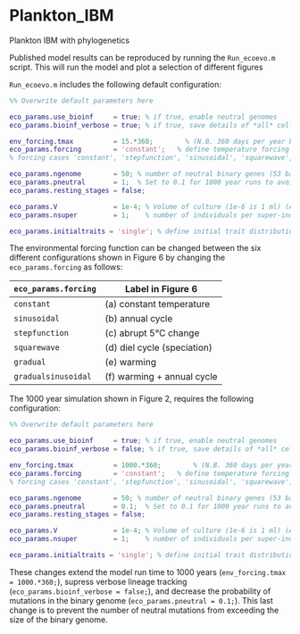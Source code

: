 # Plankton_IBM
 Plankton IBM with phylogenetics

Published model results can be reproduced by running the ``` Run_ecoevo.m ``` script. This will run the model and plot a selection of different figures

``` Run_ecoevo.m ``` includes the following default configuration:

``` Matlab
%% Overwrite default parameters here

eco_params.use_bioinf     = true; % if true, enable neutral genomes
eco_params.bioinf_verbose = true; % if true, save details of *all* cell divisions

env_forcing.tmax          = 15.*360;        % (N.B. 360 days per year by default)
eco_params.forcing        = 'constant';   % define temperature forcing function
% forcing cases 'constant', 'stepfunction', 'sinusoidal', 'squarewave', 'gradual', 'gradualsinusoidal'

eco_params.ngenome        = 50; % number of neutral binary genes (53 bases each)
eco_params.pneutral       = 1;  % Set to 0.1 for 1000 year runs to avoid saturation
eco_params.resting_stages = false;

eco_params.V              = 1e-4; % Volume of culture (1e-6 is 1 ml) (All runs in Ward & Collins at 1e-4)
eco_params.nsuper         = 1;    % number of individuals per super-individual

eco_params.initialtraits = 'single'; % define initial trait distribution
```
The environmental forcing function can be changed between the six different configurations shown in Figure 6 by changing the ``` eco_params.forcing ``` as follows:

| ``` eco_params.forcing ```  | Label in Figure 6 |
| ------------- | ------------- |
| ```constant```  | (a) constant temperature  |
| ```sinusoidal```  | (b) annual cycle  |
| ```stepfunction```  | (c) abrupt 5°C change  |
| ```squarewave```  | (d) diel cycle (speciation)  |
| ```gradual```  | (e) warming |
| ```gradualsinusoidal```  | (f) warming + annual cycle  |

The 1000 year simulation shown in Figure 2, requires the following configuration:

``` Matlab
%% Overwrite default parameters here

eco_params.use_bioinf     = true; % if true, enable neutral genomes
eco_params.bioinf_verbose = false; % if true, save details of *all* cell divisions

env_forcing.tmax          = 1000.*360;        % (N.B. 360 days per year by default)
eco_params.forcing        = 'constant';   % define temperature forcing function
% forcing cases 'constant', 'stepfunction', 'sinusoidal', 'squarewave', 'gradual', 'gradualsinusoidal'

eco_params.ngenome        = 50; % number of neutral binary genes (53 bases each)
eco_params.pneutral       = 0.1;  % Set to 0.1 for 1000 year runs to avoid saturation
eco_params.resting_stages = false;

eco_params.V              = 1e-4; % Volume of culture (1e-6 is 1 ml) (All runs in Ward & Collins at 1e-4)
eco_params.nsuper         = 1;    % number of individuals per super-individual

eco_params.initialtraits = 'single'; % define initial trait distribution
```

These changes extend the model run time to 1000 years (```env_forcing.tmax = 1000.*360;```), supress verbose lineage tracking (```eco_params.bioinf_verbose = false;```), and decrease the probability of mutations in the binary genome (```eco_params.pneutral = 0.1;```). This last change is to prevent the number of neutral mutations from exceeding the size of the binary genome.
